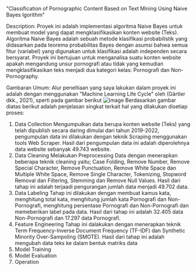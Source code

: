 "Classification of Pornographic Content Based on Text Mining Using Naive Bayes lgorithm"

Description: 
Proyek ini adalah implementasi algoritma Naive Bayes untuk membuat model yang dapat mengklasifikasikan konten website (Teks). Algoritma Naive Bayes adalah sebuah metode klasifikasi probabilistik yang didasarkan pada teorema probabilitas Bayes dengan asumsi bahwa semua fitur (variabel) yang digunakan untuk klasifikasi adalah independen secara bersyarat. Proyek ini bertujuan untuk menganalisa suatu konten website apakah mengandung unsur pornografi atau tidak yang kemudian mengklasifikasikan teks menjadi dua kategori kelas: Pornografi dan Non-Pornography.

Gambaran Umum:
Alur peneltiaan yang saya lakukan dalam proyek ini adalah dengan menggunakan "Machine Learning Life Cycle" oleh (Gärtler dkk., 2021), sperti pada gambar berikut
![image](https://github.com/awm25/Model-MultinomialNB/assets/128027599/82a42d7b-00c4-4cff-bd30-af6d44e04f52)
  Berdasarkan gambar diatas berikut adalah penjelasan singkat terkait hal yang dilakukan disetiap proses:
  1. Data Collection
     Mengumpulkan data berupa konten website (Teks) yang telah dipublish secara daring dimulai dari tahun 2019-2022, pengumpulan data ini dilakukan dengan teknik       Scraping menggunakan tools Web Scraper. Hasil dari pengumpulan data ini adalah diperolehnya data website sebanyak 49.743 website.    
  3. Data Cleaning
     Melakukan Preprocessing Data dengan menerapkan beberapa teknik cleaning yaitu; Case Folding, Remove Number, Remove Special Character, Remove Punctuation,          Remove White Space dan Multiple White Space, Remove Single Character, Tokenizing, Stopword Removal dan Filtering, Stemming dan Remove Null Values. Hasil dari      tahap ini adalah terjaadi pengurangan jumlah data  menjadi 49.702 data.
  4. Data Labeling
     Tahap ini dilakukan dengan membuat kamus kata, menghitung total kata, menghitung jumlah kata Pornografi dan Non-Pornografi, menghitung persentase Pornografi       dan Non-Pornografi dan memeberikan label pada data. Hasil dari tahap ini adalah 32.405 data Non-Pornografi dan 17.297 data Pornografi.
  6. Feature Engineering
     Tahap ini dalakukan dengan menerapkan teknik Term Frequency-Inverse Document Frequency (TF-IDF) dan Synthetic Minority Over-Sampoling (SMOTE). Hasil dari tahap ini adalah mengubah data teks ke dalam bentuk matriks data
  8. Model Training
  9. Model Evaluation
  10. Operation
